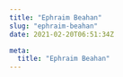 ```yaml
---
title: "Ephraim Beahan"
slug: "ephraim-beahan"
date: 2021-02-20T06:51:34Z

meta:
  title: "Ephraim Beahan"
---
```


